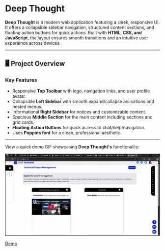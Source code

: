 # Deep Thought

**Deep Thought** is a modern web application featuring a sleek, responsive UI. It offers a collapsible sidebar navigation, structured content sections, and floating action buttons for quick actions. Built with **HTML, CSS, and JavaScript**, the layout ensures smooth transitions and an intuitive user experience across devices.

---

## 🖥️ Project Overview

### Key Features

- Responsive **Top Toolbar** with logo, navigation links, and user profile avatar.
- Collapsible **Left Sidebar** with smooth expand/collapse animations and nested menus.
- Informational **Right Sidebar** for notices and customizable content.
- Spacious **Middle Section** for the main content including sections and grid cards.
- **Floating Action Buttons** for quick access to chat/help/navigation.
- Uses **Poppins font** for a clean, professional aesthetic.

---

View a quick demo GIF showcasing **Deep Thought's** functionality:

![Demo GIF](./Asset/demo/ToolbarDesignand10morepages-Personal-MicrosoftEdge2025-03-0321-06-30-ezgif.com-video-to-gif-converter%20(4).gif)

[Demo](https://dtthon-1-samarths-projects.vercel.app/)